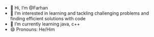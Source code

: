 - 👋 Hi, I’m @Farhan
- 👀 I’m interested in learning and tackling challenging problems and finding efficient solutions with code
- 🌱 I’m currently learning java, c++
- 😄 Pronouns: He/Him

<!---
Farhan889988/Farhan889988 is a ✨ special ✨ repository because its `README.md` (this file) appears on your GitHub profile.
You can click the Preview link to take a look at your changes.
--->
